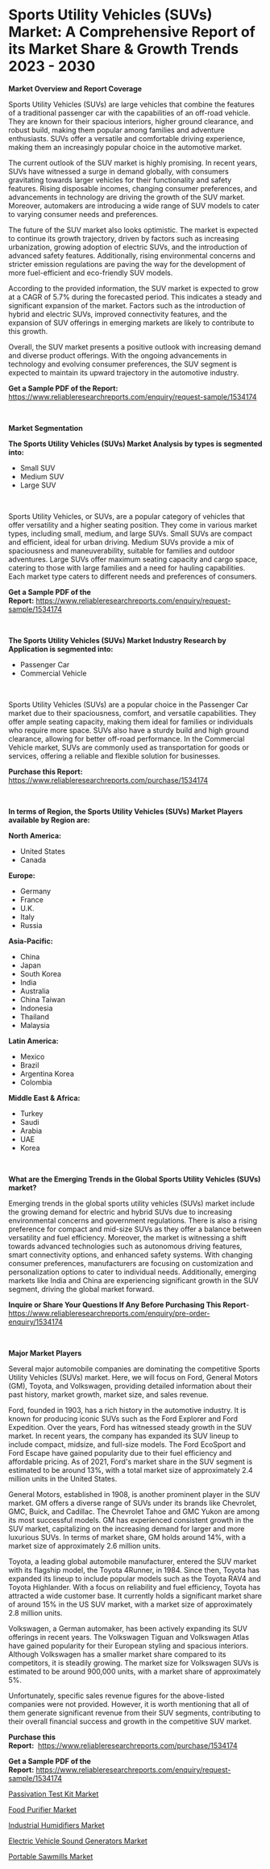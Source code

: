 <p><h1>Sports Utility Vehicles (SUVs) Market: A Comprehensive Report of its Market Share & Growth Trends 2023 - 2030</h1></p><p><strong>Market Overview and Report Coverage</strong></p>
<p><p>Sports Utility Vehicles (SUVs) are large vehicles that combine the features of a traditional passenger car with the capabilities of an off-road vehicle. They are known for their spacious interiors, higher ground clearance, and robust build, making them popular among families and adventure enthusiasts. SUVs offer a versatile and comfortable driving experience, making them an increasingly popular choice in the automotive market.</p><p>The current outlook of the SUV market is highly promising. In recent years, SUVs have witnessed a surge in demand globally, with consumers gravitating towards larger vehicles for their functionality and safety features. Rising disposable incomes, changing consumer preferences, and advancements in technology are driving the growth of the SUV market. Moreover, automakers are introducing a wide range of SUV models to cater to varying consumer needs and preferences.</p><p>The future of the SUV market also looks optimistic. The market is expected to continue its growth trajectory, driven by factors such as increasing urbanization, growing adoption of electric SUVs, and the introduction of advanced safety features. Additionally, rising environmental concerns and stricter emission regulations are paving the way for the development of more fuel-efficient and eco-friendly SUV models.</p><p>According to the provided information, the SUV market is expected to grow at a CAGR of 5.7% during the forecasted period. This indicates a steady and significant expansion of the market. Factors such as the introduction of hybrid and electric SUVs, improved connectivity features, and the expansion of SUV offerings in emerging markets are likely to contribute to this growth.</p><p>Overall, the SUV market presents a positive outlook with increasing demand and diverse product offerings. With the ongoing advancements in technology and evolving consumer preferences, the SUV segment is expected to maintain its upward trajectory in the automotive industry.</p></p>
<p><strong>Get a Sample PDF of the Report:</strong> <a href="https://www.reliableresearchreports.com/enquiry/request-sample/1534174">https://www.reliableresearchreports.com/enquiry/request-sample/1534174</a></p>
<p>&nbsp;</p>
<p><strong>Market Segmentation</strong></p>
<p><strong>The Sports Utility Vehicles (SUVs) Market Analysis by types is segmented into:</strong></p>
<p><ul><li>Small SUV</li><li>Medium SUV</li><li>Large SUV</li></ul></p>
<p>&nbsp;</p>
<p><p>Sports Utility Vehicles, or SUVs, are a popular category of vehicles that offer versatility and a higher seating position. They come in various market types, including small, medium, and large SUVs. Small SUVs are compact and efficient, ideal for urban driving. Medium SUVs provide a mix of spaciousness and maneuverability, suitable for families and outdoor adventures. Large SUVs offer maximum seating capacity and cargo space, catering to those with large families and a need for hauling capabilities. Each market type caters to different needs and preferences of consumers.</p></p>
<p><strong>Get a Sample PDF of the Report:</strong>&nbsp;<a href="https://www.reliableresearchreports.com/enquiry/request-sample/1534174">https://www.reliableresearchreports.com/enquiry/request-sample/1534174</a></p>
<p>&nbsp;</p>
<p><strong>The Sports Utility Vehicles (SUVs) Market Industry Research by Application is segmented into:</strong></p>
<p><ul><li>Passenger Car</li><li>Commercial Vehicle</li></ul></p>
<p>&nbsp;</p>
<p><p>Sports Utility Vehicles (SUVs) are a popular choice in the Passenger Car market due to their spaciousness, comfort, and versatile capabilities. They offer ample seating capacity, making them ideal for families or individuals who require more space. SUVs also have a sturdy build and high ground clearance, allowing for better off-road performance. In the Commercial Vehicle market, SUVs are commonly used as transportation for goods or services, offering a reliable and flexible solution for businesses.</p></p>
<p><strong>Purchase this Report:</strong>&nbsp; <a href="https://www.reliableresearchreports.com/purchase/1534174">https://www.reliableresearchreports.com/purchase/1534174</a></p>
<p>&nbsp;</p>
<p><strong>In terms of Region, the Sports Utility Vehicles (SUVs) Market Players available by Region are:</strong></p>
<p>
    <p> <strong> North America: </strong>
        <ul>
            <li>United States</li>
            <li>Canada</li>
        </ul>
        </p> 
    <p> <strong> Europe: </strong>
        <ul>
            <li>Germany</li>
            <li>France</li>
            <li>U.K.</li>
            <li>Italy</li>
            <li>Russia</li>
        </ul>
        </p> 
    <p> <strong> Asia-Pacific: </strong>
        <ul>
            <li>China</li>
            <li>Japan</li>
            <li>South Korea</li>
            <li>India</li>
            <li>Australia</li>
            <li>China Taiwan</li>
            <li>Indonesia</li>
            <li>Thailand</li>
            <li>Malaysia</li>
        </ul>
        </p> 
    <p> <strong> Latin America: </strong>
        <ul>
            <li>Mexico</li>
            <li>Brazil</li>
            <li>Argentina Korea</li>
            <li>Colombia</li>
        </ul>
        </p> 
    <p> <strong> Middle East & Africa: </strong>
        <ul>
            <li>Turkey</li>
            <li>Saudi</li>
            <li>Arabia</li>
            <li>UAE</li>
            <li>Korea</li>
        </ul>
    </p>
    </p>
<p>&nbsp;</p>
<p><strong>What are the Emerging Trends in the Global Sports Utility Vehicles (SUVs) market?</strong></p>
<p><p>Emerging trends in the global sports utility vehicles (SUVs) market include the growing demand for electric and hybrid SUVs due to increasing environmental concerns and government regulations. There is also a rising preference for compact and mid-size SUVs as they offer a balance between versatility and fuel efficiency. Moreover, the market is witnessing a shift towards advanced technologies such as autonomous driving features, smart connectivity options, and enhanced safety systems. With changing consumer preferences, manufacturers are focusing on customization and personalization options to cater to individual needs. Additionally, emerging markets like India and China are experiencing significant growth in the SUV segment, driving the global market forward.</p></p>
<p><strong>Inquire or Share Your Questions If Any Before Purchasing This Report</strong>- <a href="https://www.reliableresearchreports.com/enquiry/pre-order-enquiry/1534174">https://www.reliableresearchreports.com/enquiry/pre-order-enquiry/1534174</a></p>
<p>&nbsp;</p>
<p><strong>Major Market Players</strong></p>
<p><p>Several major automobile companies are dominating the competitive Sports Utility Vehicles (SUVs) market. Here, we will focus on Ford, General Motors (GM), Toyota, and Volkswagen, providing detailed information about their past history, market growth, market size, and sales revenue.</p><p>Ford, founded in 1903, has a rich history in the automotive industry. It is known for producing iconic SUVs such as the Ford Explorer and Ford Expedition. Over the years, Ford has witnessed steady growth in the SUV market. In recent years, the company has expanded its SUV lineup to include compact, midsize, and full-size models. The Ford EcoSport and Ford Escape have gained popularity due to their fuel efficiency and affordable pricing. As of 2021, Ford's market share in the SUV segment is estimated to be around 13%, with a total market size of approximately 2.4 million units in the United States.</p><p>General Motors, established in 1908, is another prominent player in the SUV market. GM offers a diverse range of SUVs under its brands like Chevrolet, GMC, Buick, and Cadillac. The Chevrolet Tahoe and GMC Yukon are among its most successful models. GM has experienced consistent growth in the SUV market, capitalizing on the increasing demand for larger and more luxurious SUVs. In terms of market share, GM holds around 14%, with a market size of approximately 2.6 million units. </p><p>Toyota, a leading global automobile manufacturer, entered the SUV market with its flagship model, the Toyota 4Runner, in 1984. Since then, Toyota has expanded its lineup to include popular models such as the Toyota RAV4 and Toyota Highlander. With a focus on reliability and fuel efficiency, Toyota has attracted a wide customer base. It currently holds a significant market share of around 15% in the US SUV market, with a market size of approximately 2.8 million units.</p><p>Volkswagen, a German automaker, has been actively expanding its SUV offerings in recent years. The Volkswagen Tiguan and Volkswagen Atlas have gained popularity for their European styling and spacious interiors. Although Volkswagen has a smaller market share compared to its competitors, it is steadily growing. The market size for Volkswagen SUVs is estimated to be around 900,000 units, with a market share of approximately 5%.</p><p>Unfortunately, specific sales revenue figures for the above-listed companies were not provided. However, it is worth mentioning that all of them generate significant revenue from their SUV segments, contributing to their overall financial success and growth in the competitive SUV market.</p></p>
<p><strong>Purchase this Report:</strong>&nbsp;&nbsp;<a href="https://www.reliableresearchreports.com/purchase/1534174">https://www.reliableresearchreports.com/purchase/1534174</a></p>
<p></p>
<p><strong>Get a Sample PDF of the Report:</strong>&nbsp;<a href="https://www.reliableresearchreports.com/enquiry/request-sample/1534174">https://www.reliableresearchreports.com/enquiry/request-sample/1534174</a></p>
<p><p><a href="https://www.linkedin.com/pulse/decoding-passivation-test-kit-market-deep-dive-latest-iuwrf/">Passivation Test Kit Market</a></p><p><a href="https://medium.com/@skylargrant2023/food-purifier-market-insights-into-market-cagr-market-trends-and-growth-strategies-c728b173ed4a">Food Purifier Market</a></p><p><a href="https://medium.com/@shanelerde/analyzing-industrial-humidifiers-market-global-industry-perspective-and-forecast-2023-to-2030-42460278582c">Industrial Humidifiers Market</a></p><p><a href="https://github.com/kuntayevaz/Market-Research-Report-List-1/blob/main/electric-vehicle-sound-generators-market.md">Electric Vehicle Sound Generators Market</a></p><p><a href="https://www.linkedin.com/pulse/portable-sawmills-market-research-report-provides-thorough-aomlf/">Portable Sawmills Market</a></p></p>